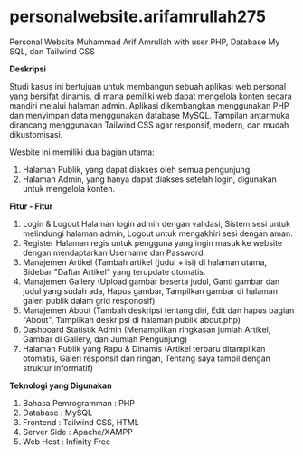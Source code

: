 # personalwebsite.arifamrullah275
Personal Website Muhammad Arif Amrullah with user PHP, Database My SQL, dan Tailwind CSS

**Deskripsi**

Studi kasus ini bertujuan untuk membangun sebuah aplikasi web personal yang bersifat dinamis, di mana pemiliki web dapat mengelola konten secara mandiri melalui halaman admin. Aplikasi dikembangkan menggunakan PHP dan menyimpan data menggunakan database MySQL. Tampilan antarmuka dirancang menggunakan Tailwind CSS agar responsif, modern, dan mudah dikustomisasi.

Wesbite ini memiliki dua bagian utama:
  1. Halaman Publik, yang dapat diakses oleh semua pengunjung.
  2. Halaman Admin, yang hanya dapat diakses setelah login, digunakan untuk mengelola konten.

**Fitur - Fitur**
 
1. Login & Logout
   Halaman login admin dengan validasi, Sistem sesi untuk melindungi halaman admin, Logout untuk mengakhiri sesi dengan aman.
2. Register
   Halaman regis untuk pengguna yang ingin masuk ke website dengan mendaptarkan Username dan Password.
4. Manajemen Artikel (Tambah artikel (judul + isi) di halaman utama, Sidebar "Daftar Artikel" yang terupdate otomatis.
5. Manajemen Gallery (Upload gambar beserta judul, Ganti gambar dan judul yang sudah ada, Hapus gambar, Tampilkan gambar di halaman galeri publik dalam grid responosif)
6. Manajemen About (Tambah deskripsi tentang diri, Edit dan hapus bagian "About", Tampilkan deskripsi di halaman publik about.php)
7. Dashboard Statistik Admin (Menampilkan ringkasan jumlah Artikel, Gambar di Gallery, dan Jumlah Pengunjung)
8. Halaman Publik yang Rapu & Dinamis (Artikel terbaru ditampilkan otomatis, Galeri responsif dan ringan, Tentang saya tampil dengan struktur informatif)

**Teknologi yang Digunakan**

1. Bahasa Pemrogramman : PHP
2. Database : MySQL
3. Frontend : Tailwind CSS, HTML
4. Server Side : Apache/XAMPP
5. Web Host : Infinity Free

